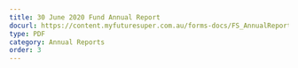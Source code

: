 ```yaml
---
title: 30 June 2020 Fund Annual Report
docurl: https://content.myfuturesuper.com.au/forms-docs/FS_AnnualReport_2020.pdf
type: PDF
category: Annual Reports
order: 3
---
```

